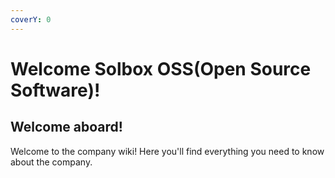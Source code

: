 ```yaml
---
coverY: 0
---
```


# Welcome Solbox OSS(Open Source Software)!

## Welcome aboard!

Welcome to the company wiki! Here you'll find everything you need to know about the company.

